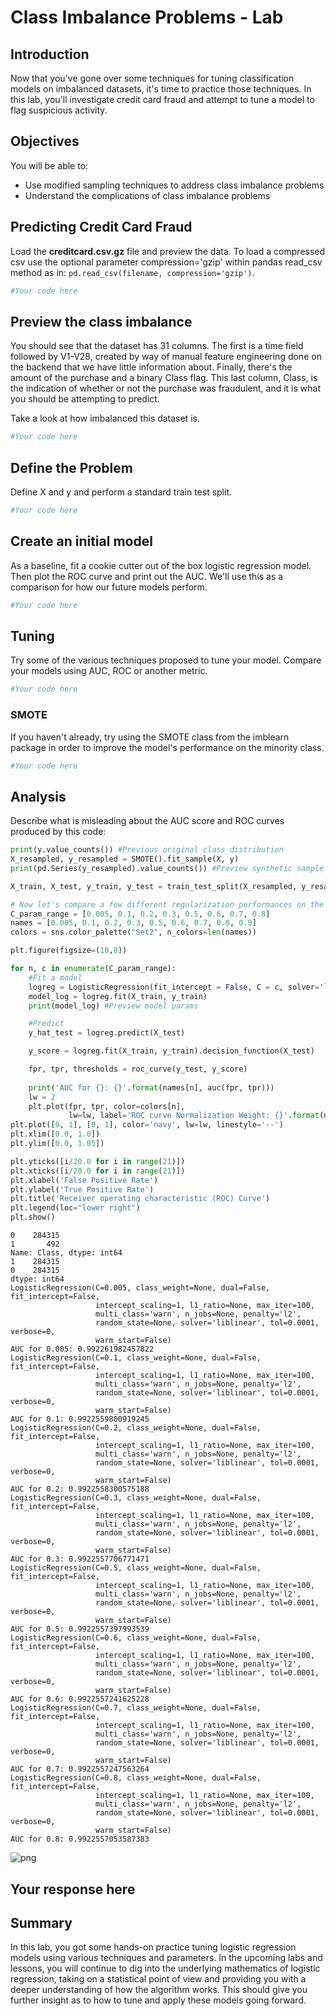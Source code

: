 
# Class Imbalance Problems - Lab

## Introduction


Now that you've gone over some techniques for tuning classification models on imbalanced datasets, it's time to practice those techniques. In this lab, you'll investigate credit card fraud and attempt to tune a model to flag suspicious activity.

## Objectives

You will be able to:
* Use modified sampling techniques to address class imbalance problems
* Understand the complications of class imbalance problems

## Predicting Credit Card Fraud
Load the **creditcard.csv.gz** file and preview the data. To load a compressed csv use the optional parameter compression='gzip' within pandas read_csv method as in: `pd.read_csv(filename, compression='gzip')`.


```python
#Your code here
```

## Preview the class imbalance

You should see that the dataset has 31 columns. The first is a time field followed by V1-V28, created by way of manual feature engineering done on the backend that we have little information about. Finally, there's the amount of the purchase and a binary Class flag. This last column, Class, is the indication of whether or not the purchase was fraudulent, and it is what you should be attempting to predict.

Take a look at how imbalanced this dataset is.


```python
#Your code here
```

## Define the Problem

Define X and y and perform a standard train test split.


```python
#Your code here
```

## Create an initial model

As a baseline, fit a cookie cutter out of the box logistic regression model. Then plot the ROC curve and print out the AUC. We'll use this as a comparison for how our future models perform.


```python
#Your code here
```

## Tuning 
Try some of the various techniques proposed to tune your model. Compare your models using AUC, ROC or another metric.


```python
#Your code here
```

### SMOTE
If you haven't already, try using the SMOTE class from the imblearn package in order to improve the model's performance on the minority class.


```python
#Your code here
```

## Analysis
Describe what is misleading about the AUC score and ROC curves produced by this code:


```python
print(y.value_counts()) #Previous original class distribution
X_resampled, y_resampled = SMOTE().fit_sample(X, y) 
print(pd.Series(y_resampled).value_counts()) #Preview synthetic sample class distribution

X_train, X_test, y_train, y_test = train_test_split(X_resampled, y_resampled, random_state=0)

# Now let's compare a few different regularization performances on the dataset:
C_param_range = [0.005, 0.1, 0.2, 0.3, 0.5, 0.6, 0.7, 0.8]
names = [0.005, 0.1, 0.2, 0.3, 0.5, 0.6, 0.7, 0.8, 0.9]
colors = sns.color_palette("Set2", n_colors=len(names))

plt.figure(figsize=(10,8))

for n, c in enumerate(C_param_range):
    #Fit a model
    logreg = LogisticRegression(fit_intercept = False, C = c, solver='liblinear') #Starter code
    model_log = logreg.fit(X_train, y_train)
    print(model_log) #Preview model params

    #Predict
    y_hat_test = logreg.predict(X_test)

    y_score = logreg.fit(X_train, y_train).decision_function(X_test)

    fpr, tpr, thresholds = roc_curve(y_test, y_score)
    
    print('AUC for {}: {}'.format(names[n], auc(fpr, tpr)))
    lw = 2
    plt.plot(fpr, tpr, color=colors[n],
             lw=lw, label='ROC curve Normalization Weight: {}'.format(names[n]))
plt.plot([0, 1], [0, 1], color='navy', lw=lw, linestyle='--')
plt.xlim([0.0, 1.0])
plt.ylim([0.0, 1.05])

plt.yticks([i/20.0 for i in range(21)])
plt.xticks([i/20.0 for i in range(21)])
plt.xlabel('False Positive Rate')
plt.ylabel('True Positive Rate')
plt.title('Receiver operating characteristic (ROC) Curve')
plt.legend(loc="lower right")
plt.show()
```

    0    284315
    1       492
    Name: Class, dtype: int64
    1    284315
    0    284315
    dtype: int64
    LogisticRegression(C=0.005, class_weight=None, dual=False, fit_intercept=False,
                       intercept_scaling=1, l1_ratio=None, max_iter=100,
                       multi_class='warn', n_jobs=None, penalty='l2',
                       random_state=None, solver='liblinear', tol=0.0001, verbose=0,
                       warm_start=False)
    AUC for 0.005: 0.992261982457822
    LogisticRegression(C=0.1, class_weight=None, dual=False, fit_intercept=False,
                       intercept_scaling=1, l1_ratio=None, max_iter=100,
                       multi_class='warn', n_jobs=None, penalty='l2',
                       random_state=None, solver='liblinear', tol=0.0001, verbose=0,
                       warm_start=False)
    AUC for 0.1: 0.9922559800919245
    LogisticRegression(C=0.2, class_weight=None, dual=False, fit_intercept=False,
                       intercept_scaling=1, l1_ratio=None, max_iter=100,
                       multi_class='warn', n_jobs=None, penalty='l2',
                       random_state=None, solver='liblinear', tol=0.0001, verbose=0,
                       warm_start=False)
    AUC for 0.2: 0.9922558300575188
    LogisticRegression(C=0.3, class_weight=None, dual=False, fit_intercept=False,
                       intercept_scaling=1, l1_ratio=None, max_iter=100,
                       multi_class='warn', n_jobs=None, penalty='l2',
                       random_state=None, solver='liblinear', tol=0.0001, verbose=0,
                       warm_start=False)
    AUC for 0.3: 0.9922557706771471
    LogisticRegression(C=0.5, class_weight=None, dual=False, fit_intercept=False,
                       intercept_scaling=1, l1_ratio=None, max_iter=100,
                       multi_class='warn', n_jobs=None, penalty='l2',
                       random_state=None, solver='liblinear', tol=0.0001, verbose=0,
                       warm_start=False)
    AUC for 0.5: 0.9922557397993539
    LogisticRegression(C=0.6, class_weight=None, dual=False, fit_intercept=False,
                       intercept_scaling=1, l1_ratio=None, max_iter=100,
                       multi_class='warn', n_jobs=None, penalty='l2',
                       random_state=None, solver='liblinear', tol=0.0001, verbose=0,
                       warm_start=False)
    AUC for 0.6: 0.9922557241625228
    LogisticRegression(C=0.7, class_weight=None, dual=False, fit_intercept=False,
                       intercept_scaling=1, l1_ratio=None, max_iter=100,
                       multi_class='warn', n_jobs=None, penalty='l2',
                       random_state=None, solver='liblinear', tol=0.0001, verbose=0,
                       warm_start=False)
    AUC for 0.7: 0.9922557247563264
    LogisticRegression(C=0.8, class_weight=None, dual=False, fit_intercept=False,
                       intercept_scaling=1, l1_ratio=None, max_iter=100,
                       multi_class='warn', n_jobs=None, penalty='l2',
                       random_state=None, solver='liblinear', tol=0.0001, verbose=0,
                       warm_start=False)
    AUC for 0.8: 0.9922557053587383



![png](index_files/index_14_1.png)


## Your response here

## Summary

In this lab, you got some hands-on practice tuning logistic regression models using various techniques and parameters. In the upcoming labs and lessons, you will continue to dig into the underlying mathematics of logistic regression, taking on a statistical point of view and providing you with a deeper understanding of how the algorithm works. This should give you further insight as to how to tune and apply these models going forward.
